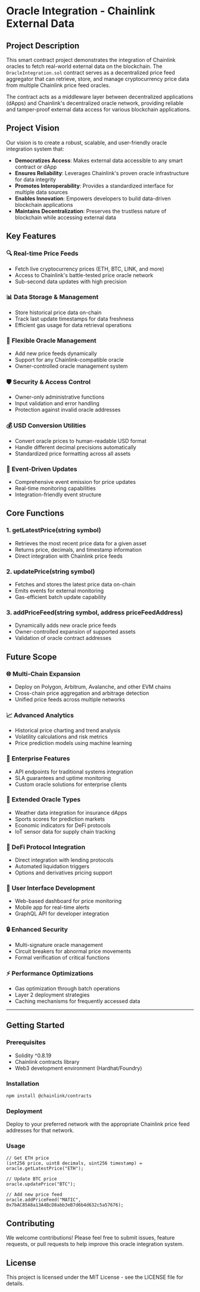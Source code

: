 # Oracle Integration - Chainlink External Data


## Project Description

This smart contract project demonstrates the integration of Chainlink oracles to fetch real-world external data on the blockchain. The `OracleIntegration.sol` contract serves as a decentralized price feed aggregator that can retrieve, store, and manage cryptocurrency price data from multiple Chainlink price feed oracles.

The contract acts as a middleware layer between decentralized applications (dApps) and Chainlink's decentralized oracle network, providing reliable and tamper-proof external data access for various blockchain applications.

## Project Vision

Our vision is to create a robust, scalable, and user-friendly oracle integration system that:

- **Democratizes Access**: Makes external data accessible to any smart contract or dApp
- **Ensures Reliability**: Leverages Chainlink's proven oracle infrastructure for data integrity
- **Promotes Interoperability**: Provides a standardized interface for multiple data sources
- **Enables Innovation**: Empowers developers to build data-driven blockchain applications
- **Maintains Decentralization**: Preserves the trustless nature of blockchain while accessing external data

## Key Features

### 🔍 **Real-time Price Feeds**
- Fetch live cryptocurrency prices (ETH, BTC, LINK, and more)
- Access to Chainlink's battle-tested price oracle network
- Sub-second data updates with high precision

### 📊 **Data Storage & Management**
- Store historical price data on-chain
- Track last update timestamps for data freshness
- Efficient gas usage for data retrieval operations

### 🔧 **Flexible Oracle Management**
- Add new price feeds dynamically
- Support for any Chainlink-compatible oracle
- Owner-controlled oracle management system

### 🛡️ **Security & Access Control**
- Owner-only administrative functions
- Input validation and error handling
- Protection against invalid oracle addresses

### 💰 **USD Conversion Utilities**
- Convert oracle prices to human-readable USD format
- Handle different decimal precisions automatically
- Standardized price formatting across all assets

### 🔄 **Event-Driven Updates**
- Comprehensive event emission for price updates
- Real-time monitoring capabilities
- Integration-friendly event structure

## Core Functions

### 1. **getLatestPrice(string symbol)**
- Retrieves the most recent price data for a given asset
- Returns price, decimals, and timestamp information
- Direct integration with Chainlink price feeds

### 2. **updatePrice(string symbol)**
- Fetches and stores the latest price data on-chain
- Emits events for external monitoring
- Gas-efficient batch update capability

### 3. **addPriceFeed(string symbol, address priceFeedAddress)**
- Dynamically adds new oracle price feeds
- Owner-controlled expansion of supported assets
- Validation of oracle contract addresses

## Future Scope

### 🌐 **Multi-Chain Expansion**
- Deploy on Polygon, Arbitrum, Avalanche, and other EVM chains
- Cross-chain price aggregation and arbitrage detection
- Unified price feeds across multiple networks

### 📈 **Advanced Analytics**
- Historical price charting and trend analysis
- Volatility calculations and risk metrics
- Price prediction models using machine learning

### 🏢 **Enterprise Features**
- API endpoints for traditional systems integration
- SLA guarantees and uptime monitoring
- Custom oracle solutions for enterprise clients

### 🔗 **Extended Oracle Types**
- Weather data integration for insurance dApps
- Sports scores for prediction markets
- Economic indicators for DeFi protocols
- IoT sensor data for supply chain tracking

### 🎯 **DeFi Protocol Integration**
- Direct integration with lending protocols
- Automated liquidation triggers
- Options and derivatives pricing support

### 📱 **User Interface Development**
- Web-based dashboard for price monitoring
- Mobile app for real-time alerts
- GraphQL API for developer integration

### 🔒 **Enhanced Security**
- Multi-signature oracle management
- Circuit breakers for abnormal price movements
- Formal verification of critical functions

### ⚡ **Performance Optimizations**
- Gas optimization through batch operations
- Layer 2 deployment strategies
- Caching mechanisms for frequently accessed data

---

## Getting Started

### Prerequisites
- Solidity ^0.8.19
- Chainlink contracts library
- Web3 development environment (Hardhat/Foundry)

### Installation
```bash
npm install @chainlink/contracts
```

### Deployment
Deploy to your preferred network with the appropriate Chainlink price feed addresses for that network.

### Usage
```solidity
// Get ETH price
(int256 price, uint8 decimals, uint256 timestamp) = oracle.getLatestPrice("ETH");

// Update BTC price
oracle.updatePrice("BTC");

// Add new price feed
oracle.addPriceFeed("MATIC", 0x7bAC85A8a13A4BcD8abb3eB7d6b4d632c5a57676);
```

## Contributing

We welcome contributions! Please feel free to submit issues, feature requests, or pull requests to help improve this oracle integration system.

## License

This project is licensed under the MIT License - see the LICENSE file for details.
